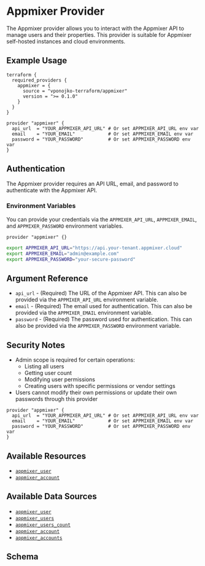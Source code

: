 # Appmixer Provider

The Appmixer provider allows you to interact with the Appmixer API to manage users and their properties. This provider is suitable for Appmixer self-hosted instances and cloud environments.

## Example Usage

```hcl
terraform {
  required_providers {
    appmixer = {
      source = "vponojko-terraform/appmixer"
      version = ">= 0.1.0"
    }
  }
}

provider "appmixer" {
  api_url  = "YOUR_APPMIXER_API_URL" # Or set APPMIXER_API_URL env var
  email    = "YOUR_EMAIL"            # Or set APPMIXER_EMAIL env var
  password = "YOUR_PASSWORD"         # Or set APPMIXER_PASSWORD env var
}
```

## Authentication

The Appmixer provider requires an API URL, email, and password to authenticate with the Appmixer API.

### Environment Variables

You can provide your credentials via the `APPMIXER_API_URL`, `APPMIXER_EMAIL`, and `APPMIXER_PASSWORD` environment variables.

```hcl
provider "appmixer" {}
```

```sh
export APPMIXER_API_URL="https://api.your-tenant.appmixer.cloud"
export APPMIXER_EMAIL="admin@example.com"
export APPMIXER_PASSWORD="your-secure-password"
```

## Argument Reference

* `api_url` - (Required) The URL of the Appmixer API. This can also be provided via the `APPMIXER_API_URL` environment variable.
* `email` - (Required) The email used for authentication. This can also be provided via the `APPMIXER_EMAIL` environment variable.
* `password` - (Required) The password used for authentication. This can also be provided via the `APPMIXER_PASSWORD` environment variable.

## Security Notes

* Admin scope is required for certain operations:
  * Listing all users
  * Getting user count
  * Modifying user permissions
  * Creating users with specific permissions or vendor settings
* Users cannot modify their own permissions or update their own passwords through this provider 

<!-- Start SDK Example Usage -->

```hcl
provider "appmixer" {
  api_url  = "YOUR_APPMIXER_API_URL" # Or set APPMIXER_API_URL env var
  email    = "YOUR_EMAIL"            # Or set APPMIXER_EMAIL env var
  password = "YOUR_PASSWORD"         # Or set APPMIXER_PASSWORD env var
}
```

<!-- End SDK Example Usage -->

<!-- Start SDK Available Resources -->
## Available Resources

* [`appmixer_user`](./resources/user.md)
* [`appmixer_account`](./resources/account.md)
<!-- End SDK Available Resources -->

<!-- Start SDK Available Data Sources -->
## Available Data Sources

* [`appmixer_user`](./data-sources/user.md)
* [`appmixer_users`](./data-sources/users.md)
* [`appmixer_users_count`](./data-sources/users_count.md)
* [`appmixer_account`](./data-sources/account.md)
* [`appmixer_accounts`](./data-sources/accounts.md)
<!-- End SDK Available Data Sources -->

<!-- Start SDK Schema -->
## Schema 